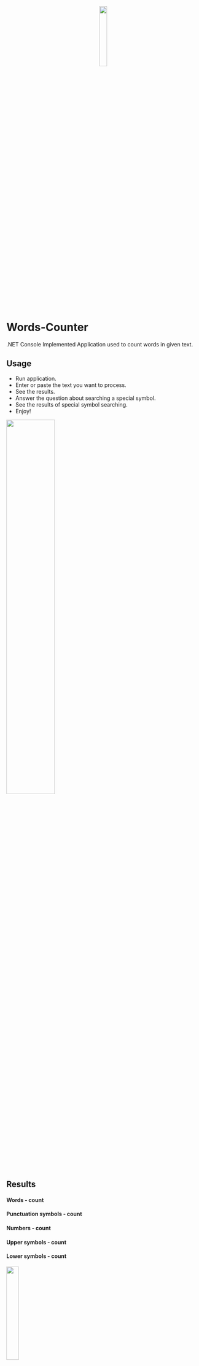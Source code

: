 <div align = "center">
    <img src="https://cdn.discordapp.com/attachments/837093180783722536/1026176857646846013/Untitled-1.png" width="20%">
</div>


# Words-Counter
 .NET Console Implemented Application used to count words in given text.
 
## Usage

- Run application.
- Enter or paste the text you want to process. 
- See the results.
- Answer the question about searching a special symbol.
- See the results of special symbol searching.
- Enjoy!

<img src="https://cdn.discordapp.com/attachments/837093180783722536/1026178134296510464/unknown.png" width="50%">

## Results
#### Words - count
#### Punctuation symbols - count
#### Numbers - count
#### Upper symbols - count
#### Lower symbols - count

<img src="https://cdn.discordapp.com/attachments/837093180783722536/1026178991264116866/unknown.png" width="25%">

## Live demo

<a href="https://replit.com/@dobri-ivanov/Words-Counter#main.cs">
  <img src="https://cdn.discordapp.com/attachments/837093180783722536/1026173723922931722/unknown.png" alt="Live Demo">
</a>

## Versioning

### Current Version - 1.0 (Stable)

## Authors

  - **Dobri Ivanov** - *C# Developer* -[GitHub](https://github.com/dobri-ivanov)
  - [Other Projects](https://github.com/dobri-ivanov?tab=repositories)

## License
[LICENSE.md](https://github.com/dobri-ivanov/Calories-Calculator/blob/main/LICENSE) file for details
